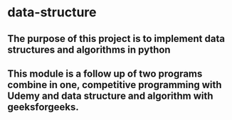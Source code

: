 # data-structure
## The purpose of this project is to implement data structures and algorithms in python
## This module is a follow up of two programs combine in one, competitive programming with Udemy and data structure and algorithm with geeksforgeeks.

